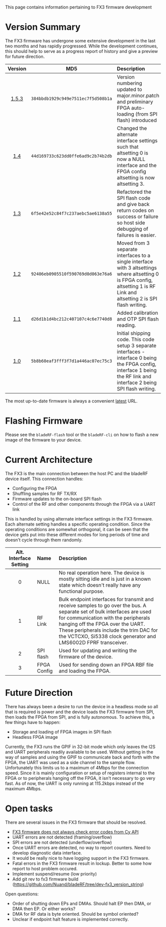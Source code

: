 This page contains information pertaining to FX3 firmware development

# Version Summary #

The FX3 firmware has undergone some extensive development in the last two months and has rapidly progressed.  While the development continues, this should help to serve as a progress report of history and give a preview for future direction.

| Version | MD5                                |Description |
| :-----: | :--------------------------------: |:---------- |
| [1.5.3] | `384bbdb1929c949e7511ec7f5d508b1a` | Version numbering updated to major.minor.patch and preliminary FPGA auto-loading (from SPI flash) introduced |
| [1.4]   | `44d169733c623dd0ffe6ad9c2b74b2db` | Changed the alternate interface settings such that altsetting 0 is now a NULL interface and the FPGA config altsetting is now altsetting 3. |
| [1.3]   | `6f5e42e52c84f7c237aebc5ae6138a55` | Refactored the SPI flash code and give back return codes on success or failure so host side debugging of failures is easier. |
| [1.2]   | `92406eb0905510f590769d0d063e76a6` | Moved from 3 separate interfaces to a single interface with 3 altsettings where altsetting 0 is FPGA config, altsetting 1 is RF Link and altsetting 2 is SPI flash writing. |
| [1.1]   | `d26d1b1d4bc212c407107c4c6e7740d8` | Added calibration and OTP SPI flash reading. |
| [1.0]   | `5b8b60eaf3fff3f7d1a446ac07ec75c3` | Initial shipping code.  This code setup 3 separate interfaces - interface 0 being the FPGA config, interface 1 being the RF link and interface 2 being SPI flash writing. |

The most up-to-date firmware is always a convenient [latest] URL.

[latest]: http://nuand.com/fx3/latest.img
[1.5.3]: http://nuand.com/fx3/1.5.3.img
[1.4]: http://nuand.com/fx3/1.4.img
[1.3]: http://nuand.com/fx3/1.3.img
[1.2]: http://nuand.com/fx3/1.2.img
[1.1]: http://nuand.com/fx3/1.1.img
[1.0]: http://nuand.com/fx3/1.0.img

# Flashing Firmware #

Please see the `bladeRF-flash` tool or the `bladeRF-cli` on how to flash a new image of the firmware to your device.

# Current Architecture #

The FX3 is the main connection between the host PC and the bladeRF device itself.  This connection handles:

- Configuring the FPGA
- Shuffling samples for RF TX/RX
- Firmware updates to the on-board SPI flash
- Control of the RF and other components through the FPGA via a UART link

This is handled by using alternate interface settings in the FX3 firmware.  Each alternate setting handles a specific operating condition.  Since the operating conditions are somewhat orthogonal, it can be seen that the device gets put into these different modes for long periods of time and doesn't cycle through them randomly.

| Alt. Interface Setting | Name | Description |
| :--------------------: | :--- | :---------- |
| 0                      | NULL | No real operation here.  The device is mostly sitting idle and is just in a known state which doesn't really have any functional purpose. |
| 1                      | RF Link | Bulk endpoint interfaces for transmit and receive samples to go over the bus.  A separate set of bulk interfaces are used for communication with the peripherals hanging off the FPGA over the UART.  These peripherals include the trim DAC for the VCTCXO, Si5338 clock generator and LMS6002D FPRF transceiver. |
| 2                      | SPI flash | Used for updating and writing the firmware of the device. |
| 3                      | FPGA Config | Used for sending down an FPGA RBF file and loading the FPGA. |

# Future Direction #

There has always been a desire to run the device in a headless mode so all that is required is power and the device loads the FX3 firmware from SPI, then loads the FPGA from SPI, and is fully autonomous.  To achieve this, a few things have to happen:

- Storage and loading of FPGA images in SPI flash
- Headless FPGA image

Currently, the FX3 runs the GPIF in 32-bit mode which only leaves the I2S and UART peripherals readily available to be used.  Without getting in the way of samples and using the GPIF to communicate back and forth with the FPGA, the UART was used as a side channel to the sample flow.  Unfortunately this limits us to a maximum of 4Mbps for the connection speed.  Since it is mainly configuration or setup of registers internal to the FPGA or to peripherals hanging off the FPGA, it isn't necessary to go very fast.  As of now, the UART is only running at 115.2kbps instead of the maximum 4Mbps.

# Open tasks #
There are several issues in the FX3 firmware that should be resolved. 

 - [FX3 firmware does not always check error codes from Cy API](https://github.com/Nuand/bladeRF/issues/88)
 - UART errors are not detected (framing/overflow)
 - SPI errors are not detected (underflow/overflow)
 - Once UART errors are detected, no way to report counters.  Need to develop diagnostic data interface.
 - It would be really nice to have logging support in the FX3 firmware.
 - Fatal errors in the FX3 firmware result in lockup.  Better to some how report to host problem occured.
 - Implement suspend/resume (low priority)
 - Add git rev to fx3 firmware build (https://github.com/Nuand/bladeRF/tree/dev-fx3_version_string)

Open questions:
 - Order of shutting down EPs and DMAs.  Should halt EP then DMA, or DMA then EP.  Or either works?
 - DMA for RF data is byte oriented.  Should be symbol oriented?
 - Unclear if endpoint halt feature is implemented correctly.